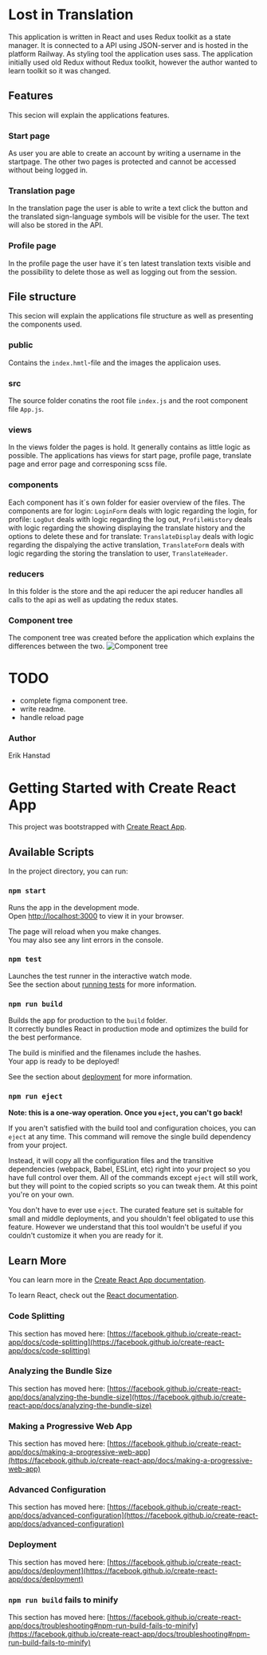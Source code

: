 # Lost in Translation
This application is written in React and uses Redux toolkit as a state manager. It is connected to a API using JSON-server and is hosted in the platform Railway. As styling tool the application uses sass. The application initially used old Redux without Redux toolkit, however the author wanted to learn toolkit so it was changed.

## Features
This secion will explain the applications features.

### Start page
As user you are able to create an account by writing a username in the startpage. The other two pages is protected and cannot be accessed without being logged in. 

### Translation page
In the translation page the user is able to write a text click the button and the translated sign-language symbols will be visible for the user. The text will also be stored in the API.

### Profile page
In the profile page the user have it´s ten latest translation texts visible and the possibility to delete those as well as logging out from the session.

## File structure
This secion will explain the applications file structure as well as presenting the components used.

### public
Contains the `index.hmtl`-file and the images the applicaion uses.

### src
The source folder conatins the root file `index.js` and the root component file `App.js`.

### views
In the views folder the pages is hold. It generally contains as little logic as possible. The applications has views for start page, profile page, translate page and error page and corresponing scss file.

### components
Each component has it´s own folder for easier overview of the files. The components are for login: `LoginForm` deals with logic regarding the login, for profile: `LogOut` deals with logic regarding the log out, `ProfileHistory` deals with logic regarding the showing displaying the translate history and the options to delete these and for translate: `TranslateDisplay` deals with logic regarding the dispalying the active translation, `TranslateForm` deals with logic regarding the storing the translation to user, `TranslateHeader`.

### reducers
In this folder is the store and the api reducer the api reducer handles all calls to the api as well as updating the redux states.

### Component tree
The component tree was created before the application which explains the differences between the two.
![Component tree](./public/images/Lost-in-Translation.png)

# TODO
- complete figma component tree.
- write readme.
- handle reload page

### Author
Erik Hanstad

# Getting Started with Create React App

This project was bootstrapped with [Create React App](https://github.com/facebook/create-react-app).

## Available Scripts

In the project directory, you can run:

### `npm start`

Runs the app in the development mode.\
Open [http://localhost:3000](http://localhost:3000) to view it in your browser.

The page will reload when you make changes.\
You may also see any lint errors in the console.

### `npm test`

Launches the test runner in the interactive watch mode.\
See the section about [running tests](https://facebook.github.io/create-react-app/docs/running-tests) for more information.

### `npm run build`

Builds the app for production to the `build` folder.\
It correctly bundles React in production mode and optimizes the build for the best performance.

The build is minified and the filenames include the hashes.\
Your app is ready to be deployed!

See the section about [deployment](https://facebook.github.io/create-react-app/docs/deployment) for more information.

### `npm run eject`

**Note: this is a one-way operation. Once you `eject`, you can't go back!**

If you aren't satisfied with the build tool and configuration choices, you can `eject` at any time. This command will remove the single build dependency from your project.

Instead, it will copy all the configuration files and the transitive dependencies (webpack, Babel, ESLint, etc) right into your project so you have full control over them. All of the commands except `eject` will still work, but they will point to the copied scripts so you can tweak them. At this point you're on your own.

You don't have to ever use `eject`. The curated feature set is suitable for small and middle deployments, and you shouldn't feel obligated to use this feature. However we understand that this tool wouldn't be useful if you couldn't customize it when you are ready for it.

## Learn More

You can learn more in the [Create React App documentation](https://facebook.github.io/create-react-app/docs/getting-started).

To learn React, check out the [React documentation](https://reactjs.org/).

### Code Splitting

This section has moved here: [https://facebook.github.io/create-react-app/docs/code-splitting](https://facebook.github.io/create-react-app/docs/code-splitting)

### Analyzing the Bundle Size

This section has moved here: [https://facebook.github.io/create-react-app/docs/analyzing-the-bundle-size](https://facebook.github.io/create-react-app/docs/analyzing-the-bundle-size)

### Making a Progressive Web App

This section has moved here: [https://facebook.github.io/create-react-app/docs/making-a-progressive-web-app](https://facebook.github.io/create-react-app/docs/making-a-progressive-web-app)

### Advanced Configuration

This section has moved here: [https://facebook.github.io/create-react-app/docs/advanced-configuration](https://facebook.github.io/create-react-app/docs/advanced-configuration)

### Deployment

This section has moved here: [https://facebook.github.io/create-react-app/docs/deployment](https://facebook.github.io/create-react-app/docs/deployment)

### `npm run build` fails to minify

This section has moved here: [https://facebook.github.io/create-react-app/docs/troubleshooting#npm-run-build-fails-to-minify](https://facebook.github.io/create-react-app/docs/troubleshooting#npm-run-build-fails-to-minify)
